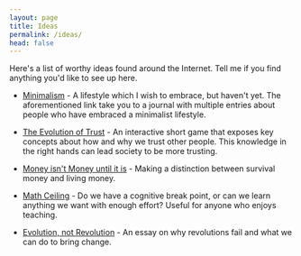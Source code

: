 ```yaml
---
layout: page
title: Ideas
permalink: /ideas/
head: false
---
```


Here's a list of worthy ideas found around the Internet. Tell me if you find anything you'd like to see up here.

* [Minimalism](https://minimalism.life/journal/) - A lifestyle which I wish to embrace, but haven't yet. The aforementioned link take you to a journal with multiple entries about people who have embraced a minimalist lifestyle.

* [The Evolution of Trust](http://ncase.me/trust/) - An interactive short game that exposes key concepts about how and why we trust other people. This knowledge in the right hands can lead society to be more trusting.

* [Money isn't Money until it is](https://medium.com/@conradshaw/money-isnt-money-97722fe87025) - Making a distinction between survival money and living money.

* [Math Ceiling](https://mathwithbaddrawings.com/2015/04/08/the-math-ceiling-wheres-your-cognitive-breaking-point/) - Do we have a cognitive break point, or can we learn anything we want with enough effort? Useful for anyone who enjoys teaching.

* [Evolution, not Revolution](http://blog.ncase.me/evolution-not-revolution/) - An essay on why revolutions fail and what we can do to bring change.